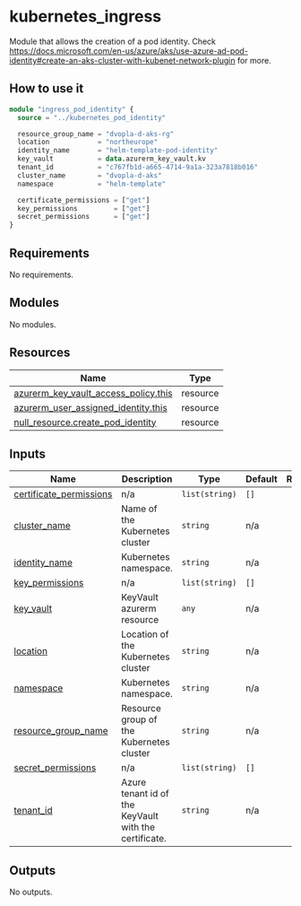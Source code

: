 # kubernetes\_ingress

Module that allows the creation of a pod identity. Check https://docs.microsoft.com/en-us/azure/aks/use-azure-ad-pod-identity#create-an-aks-cluster-with-kubenet-network-plugin for more.

## How to use it

```tf
module "ingress_pod_identity" {
  source = "../kubernetes_pod_identity"

  resource_group_name = "dvopla-d-aks-rg"
  location            = "northeurope"
  identity_name       = "helm-template-pod-identity"
  key_vault           = data.azurerm_key_vault.kv
  tenant_id           = "c767fb1d-a665-4714-9a1a-323a7818b016"
  cluster_name        = "dvopla-d-aks"
  namespace           = "helm-template"

  certificate_permissions = ["get"]
  key_permissions         = ["get"]
  secret_permissions      = ["get"]
}
```

<!-- markdownlint-disable -->
<!-- BEGINNING OF PRE-COMMIT-TERRAFORM DOCS HOOK -->
## Requirements

No requirements.

## Modules

No modules.

## Resources

| Name | Type |
|------|------|
| [azurerm_key_vault_access_policy.this](https://registry.terraform.io/providers/hashicorp/azurerm/latest/docs/resources/key_vault_access_policy) | resource |
| [azurerm_user_assigned_identity.this](https://registry.terraform.io/providers/hashicorp/azurerm/latest/docs/resources/user_assigned_identity) | resource |
| [null_resource.create_pod_identity](https://registry.terraform.io/providers/hashicorp/null/latest/docs/resources/resource) | resource |

## Inputs

| Name | Description | Type | Default | Required |
|------|-------------|------|---------|:--------:|
| <a name="input_certificate_permissions"></a> [certificate\_permissions](#input\_certificate\_permissions) | n/a | `list(string)` | `[]` | no |
| <a name="input_cluster_name"></a> [cluster\_name](#input\_cluster\_name) | Name of the Kubernetes cluster | `string` | n/a | yes |
| <a name="input_identity_name"></a> [identity\_name](#input\_identity\_name) | Kubernetes namespace. | `string` | n/a | yes |
| <a name="input_key_permissions"></a> [key\_permissions](#input\_key\_permissions) | n/a | `list(string)` | `[]` | no |
| <a name="input_key_vault"></a> [key\_vault](#input\_key\_vault) | KeyVault azurerm resource | `any` | n/a | yes |
| <a name="input_location"></a> [location](#input\_location) | Location of the Kubernetes cluster | `string` | n/a | yes |
| <a name="input_namespace"></a> [namespace](#input\_namespace) | Kubernetes namespace. | `string` | n/a | yes |
| <a name="input_resource_group_name"></a> [resource\_group\_name](#input\_resource\_group\_name) | Resource group of the Kubernetes cluster | `string` | n/a | yes |
| <a name="input_secret_permissions"></a> [secret\_permissions](#input\_secret\_permissions) | n/a | `list(string)` | `[]` | no |
| <a name="input_tenant_id"></a> [tenant\_id](#input\_tenant\_id) | Azure tenant id of the KeyVault with the certificate. | `string` | n/a | yes |

## Outputs

No outputs.
<!-- END OF PRE-COMMIT-TERRAFORM DOCS HOOK -->
